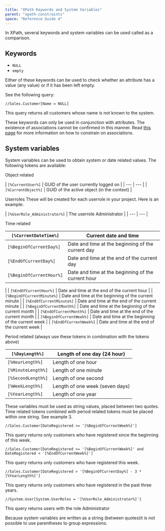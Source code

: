 ```yaml
---
title: "XPath Keywords and System Variables"
parent: "xpath-constraints"
space: "Reference Guide 4"
---
```

In XPath, several keywords and system variables can be used called as a comparison.

## Keywords

*   `NULL`
*   `empty`

Either of these keywords can be used to check whether an attribute has a value (any value) or if it has been left empty.

See the following query:

```
//Sales.Customer[Name = NULL]

```

This query returns all customers whose name is not known to the system.

These keywords can only be used in conjunction with attributes. The existence of associations cannot be confirmed in this manner. Read [this page](xpath) for more information on how to constrain on associations.

## System variables

System variables can be used to obtain system or date related values. The following tokens are available:

Object related

| `[%CurrentUser%]` | GUID of the user currently logged on
 |
| --- | --- |
| `[%CurrentObject%]` | GUID of the active object (in the context)
 |

Userroles
These will be created for each userrole in your project. Here is an example:

| `[%UserRole_Administrator%]` | The userrole Administrator
 |
| --- | --- |

Time related

| `[%CurrentDateTime%]` | Current date and time |
| --- | --- |
| `[%BeginOfCurrentDay%]` | Date and time at the beginning of the current day |
| `[%EndOfCurrentDay%]` | Date and time at the end of the current day |
| `[%BeginOfCurrentHour%]` | Date and time at the beginning of the current hour
 |
| `[%EndOfCurrentHour%]` | Date and time at the end of the current hour |
| `[%BeginOfCurrentMinute%]` | Date and time at the beginning of the current minute |
| `[%EndOfCurrentMinute%]` | Date and time at the end of the current minute |
| `[%BeginOfCurrentMonth%]` | Date and time at the beginning of the current month |
| `[%EndOfCurrentMonth%]` | Date and time at the end of the current month |
| `[%BeginOfCurrentWeek%]` | Date and time at the beginning of the current week |
| `[%EndOfCurrentWeek%]` | Date and time at the end of the current week
 |

Period related (always use these tokens in combination with the tokens above)

| `[%DayLength%]` | Length of one day (24 hour) |
| --- | --- |
| `[%HourLength%]` | Length of one hour |
| `[%MinuteLength%]` | Length of one minute |
| `[%SecondLength%]` | Length of one second |
| `[%WeekLength%]` | Length of one week (seven days) |
| `[%YearLength%]` | Length of one year |

These variables must be used as string values, placed between two quotes. Time related tokens combined with period related tokens must be placed within one string. See example 3.

```
//Sales.Customer[DateRegistered >= '[%BeginOfCurrentWeek%]']

```

This query returns only customers who have registered since the beginning of this week.

```
//Sales.Customer[DateRegistered >= '[%BeginOfCurrentWeek%]' and DateRegistered < '[%EndOfCurrentWeek%]']

```

This query returns only customers who have registered this week.

```
//Sales.Customer[DateRegistered > '[%BeginOfCurrentDay%] - 3 * [%YearLength%]']

```

This query returns only customers who have registered in the past three years.

```
//System.User[System.UserRoles = '[%UserRole_Administrator%]']

```

This query returns users with the role Administrator

Because system variables are written as a string (between quotes)it is not possible to use parentheses to group expressions.
